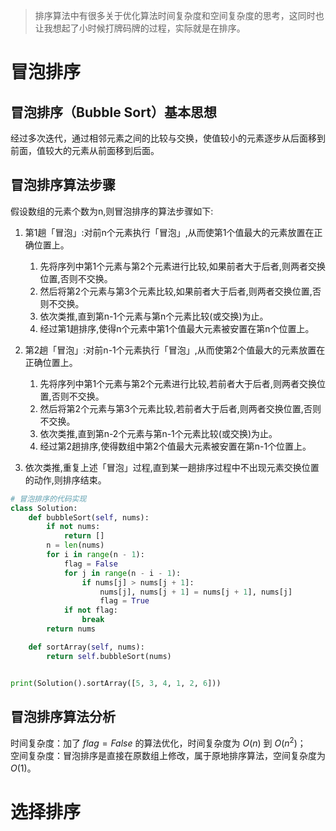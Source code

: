 > 排序算法中有很多关于优化算法时间复杂度和空间复杂度的思考，这同时也让我想起了小时候打牌码牌的过程，实际就是在排序。

# 冒泡排序
## 冒泡排序（Bubble Sort）基本思想
经过多次迭代，通过相邻元素之间的比较与交换，使值较小的元素逐步从后面移到前面，值较大的元素从前面移到后面。

## 冒泡排序算法步骤
假设数组的元素个数为n,则冒泡排序的算法步骤如下:

1. 第1趟「冒泡」:对前n个元素执行「冒泡」,从而使第1个值最大的元素放置在正确位置上。
    1. 先将序列中第1个元素与第2个元素进行比较,如果前者大于后者,则两者交换位置,否则不交换。
    2. 然后将第2个元素与第3个元素比较,如果前者大于后者,则两者交换位置,否则不交换。
    3. 依次类推,直到第n-1个元素与第n个元素比较(或交换)为止。
    4. 经过第1趟排序,使得n个元素中第1个值最大元素被安置在第n个位置上。

2. 第2趟「冒泡」:对前n-1个元素执行「冒泡」,从而使第2个值最大的元素放置在正确位置上。
    1. 先将序列中第1个元素与第2个元素进行比较,若前者大于后者,则两者交换位置,否则不交换。
    2. 然后将第2个元素与第3个元素比较,若前者大于后者,则两者交换位置,否则不交换。
    3. 依次类推,直到第n-2个元素与第n-1个元素比较(或交换)为止。
    4. 经过第2趟排序,使得数组中第2个值最大元素被安置在第n-1个位置上。

3. 依次类推,重复上述「冒泡」过程,直到某一趟排序过程中不出现元素交换位置的动作,则排序结束。

``` python
# 冒泡排序的代码实现
class Solution:
    def bubbleSort(self, nums):
        if not nums:
            return []
        n = len(nums)
        for i in range(n - 1):
            flag = False
            for j in range(n - i - 1):
                if nums[j] > nums[j + 1]:
                    nums[j], nums[j + 1] = nums[j + 1], nums[j]
                    flag = True
            if not flag:
                break
        return nums

    def sortArray(self, nums):
        return self.bubbleSort(nums)


print(Solution().sortArray([5, 3, 4, 1, 2, 6]))
```

## 冒泡排序算法分析
时间复杂度：加了 $flag = False$ 的算法优化，时间复杂度为 $O(n)$ 到 $O(n^2)$；  
空间复杂度：冒泡排序是直接在原数组上修改，属于原地排序算法，空间复杂度为 $O(1)$。  

# 选择排序